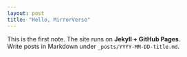 ```yaml
---
layout: post
title: "Hello, MirrorVerse"
---
```


This is the first note. The site runs on **Jekyll + GitHub Pages**.  
Write posts in Markdown under `_posts/YYYY-MM-DD-title.md`.
